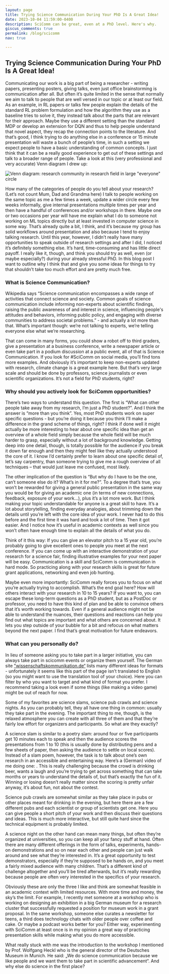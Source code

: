 ```yaml
---
layout: page
title: Trying Science Communication During Your PhD Is A Great Idea!
date: 2023-10-04 11:59:00-0400
description: SciComm can be great, even at a PhD level. Here's why.
giscus_comments: true
permalink: /blog/scicomm
nav: true 

---
```


## Trying Science Communication During Your PhD Is A Great Idea!

Communicating our work is a big part of being a researcher - writing papers, presenting posters, giving talks, even just office brainstorming is communication after all. But often it’s quite limited in the sense that normally we aim to talk to people that are well versed in our topic or at least our field. As an example, in RL papers or talks few people explain the details of the standard RL problem formulation and how the algorithm they use as a baseline tries to solve it, they instead talk about the parts that are relevant for their approach. Maybe they use a different setting than the standard MDP or develop an extension for DQN and thus to help people understand that novel aspect, they recap the connection points to the literature. And that’s good, I think trying to do anything else in a conference or 15 minute presentation will waste a bunch of people’s time, in such a setting we expect people to have a basic understanding of common concepts. I just think that it can be a really good experience to get out of these settings and talk to a broader range of people. Take a look at this (very professional and very accurate) Venn diagram I drew up:

![Venn diagram: research community in research field in large "everyone" circle](https://theeimer.github.io/assets/img/scicomm_venn.png)

How many of the categories of people do you tell about your research? (Let’s not count Mum, Dad and Grandma here)
I talk to people working on the same topic as me a few times a week, update a wider circle every few weeks informally, give internal presentations multiple times per year and then have a handful of conferences and/or workshops in there. Maybe one or two occasions per year will have me explain what I do to someone not working on ML topics directly but at least invested in computer science in some way. That’s already quite a bit, I think, and it’s because my group has solid workflows around presentation and also because I tend to enjoy talking research.
Until this year, however, I didn’t really have many opportunities to speak outside of research settings and after I did, I noticed it’s definitely something else. It’s hard, time-consuming and has little direct payoff. I really like it, though, and think you should try as well, even (or maybe especially?) during your already stressful PhD. In this blog post I want to outline why I think that and give you some ideas for things to try that shouldn’t take too much effort and are pretty much free.

### What is Science Communication?
Wikipedia says “Science communication encompasses a wide range of activities that connect science and society. Common goals of science communication include informing non-experts about scientific findings, raising the public awareness of and interest in science, influencing people's attitudes and behaviors, informing public policy, and engaging with diverse communities to address societal problems.” -  and actually a lot more than that.
What’s important though: we’re not talking to experts, we’re telling everyone else what we’re researching.

That can come in many forms, you could show a robot off to third graders, give a presentation at a business conference, write a newspaper article or even take part in a podium discussion at a public event, all of that is Science Communication. 
If you look for #SciComm on social media, you’ll find tons more examples. 
And obviously it’s important to keep non-experts updated with research, climate change is a great example here. But that’s very large scale and should be done by professors, science journalists or even scientific organizations. It’s not a field for PhD students, right?

### Why should you actively look for SciComm opportunities?
There’s two ways to understand this question. The first is “What can other people take away from my research, I’m just a PhD student?”. And I think the answer is “more than you think”. Yes, most PhD students work on super specific questions - but you’re doing it because you think I’ll make a difference in the grand scheme of things, right? I think if done well it might actually be more interesting to hear about one specific idea than get an overview of a whole field simply because the whole field will be much harder to grasp, especially without a lot of background knowledge. Getting deep into one detail, though, is totally possible for the audience if you break it down far enough and then they might feel like they actually understood the core of it. I know I’d certainly prefer to learn about one specific detail of, let’s say carpentry, than someone trying to give me a rough overview of all techniques – that would just leave me confused, most likely. 

The other implication of the question is “But why do I have to be the one, can’t someone else do it? What’s in it for me?”. To a degree that’s true, you won’t be rewarded for giving a general public presentation in the same way you would be for giving an academic one (in terms of new connections, feedback, exposure of your work…), plus it’s a lot more work. But I think making your topic understandable for anyone is a great skill to have. It’s a lot about storytelling, finding everyday analogies, about trimming down the details until you’re left with the core idea of your work. I never had to do this before and the first time it was hard and took a lot of time. Then it got easier. And I notice how it’s useful in academic contexts as well since you won’t often have enough time to explain all the details of what you do. 

Think of it this way: If you can give an elevator pitch to a 15 year old, you’re probably going to give excellent ones to people you meet at the next conference. If you can come up with an interactive demonstration of your research for a science fair, finding illustrative examples for your next paper will be easy. Communication is a skill and SciComm is communication in hard mode. So practicing along with your research skills is great for future grant applications, networking and even job hunting. 

Maybe even more importantly: SciComm really forces you to focus on what you’re actually trying to accomplish. What’s the end goal here? How will others interact with your research in 10 to 15 years? If you want to, you can escape these long-term questions as a PhD student, but as a PostDoc or professor, you need to have this kind of plan and be able to convince others that it’s worth working towards. Even if a general audience might not be able to understand the nuances, their questions and reactions can help you find out what topics are important and what others are concerned about. It lets you step outside of your bubble for a bit and refocus on what matters beyond the next paper. I find that’s great motivation for future endeavors.

### What can you personally do?
In lieu of someone asking you to take part in a larger initiative, you can always take part in scicomm events or organize them yourself. The German site ["wissenschaftskommunikation.de“](https://www.wissenschaftskommunikation.de) lists many different ideas for formats - unfortunately it seems like this part of the page isn’t translated to English (so you might want to use the translation tool of your choice). Here you can filter by who you want to target and what kind of format you prefer. I recommend taking a look even if some things (like making a video game) might be out of reach for now.

Some of my favorites are science slams, science pub crawls and science nights. As you can probably tell, they all have one thing in common: usually they take part in the evening. The important thing to me, though, is the relaxed atmosphere you can create with all three of them and that they’re fairly low effort for organizers and participants. So what are they exactly?

A science slam is similar to a poetry slam: around four or five participants get 10 minutes each to speak and then the audience scores the presentations from 1 to 10 (this is usually done by distributing pens and a few sheets of paper, then asking the audience to settle on local scores). Instead of a slam poem, however, the task is to talk about one’s own research in an accessible and entertaining way. Here’s a (German) video of me doing one: <link>. This is really challenging because the crowd is drinking beer, wants a laugh and you’re trying to get across something that can take months or years to understand the details of, but that’s exactly the fun of it. Winning or losing doesn’t really matter since the scoring is pretty unfair anyway, it’s about fun, not about the contest.

Science pub crawls are somewhat similar as they take place in pubs or other places meant for drinking in the evening, but here there are a few different pubs and each scientist or group of scientists get one. Here you can give people a short pitch of your work and then discuss their questions and ideas. This is much more interactive, but still quite hard since the technical equipment is probably limited.

A science night on the other hand can mean many things, but often they’re organized at universities, so you can keep all your fancy stuff at hand. Often there are many different offerings in the form of talks, experiments, hands-on demonstrations and so on near each other and people can just walk around and see what they’re interested in. It’s a great opportunity to test demonstrators, especially if they’re supposed to be hands on, and you meet a fairly mixed audience with many children. That’s a different kind of challenge altogether and you’ll be tired afterwards, but it’s really rewarding because people are often very interested in the specifics of your research.

Obviously these are only the three I like and think are somewhat feasible in an academic context with limited resources. With more time and money, the sky’s the limit. For example, I recently met someone at a workshop who is working on designing an exhibition in a big German museum for a research cluster that successfully requested a position for museum work in a grant proposal. In the same workshop, someone else curates a newsletter for teens, a third does technology chats with older people over coffee and cake. Or maybe a podcast works better for you? Either way, experimenting with SciComm at least once is in my opinion a great way of practicing presentation skills while making what you do more accessible. 

What really stuck with me was the introduction to the workshop I mentioned by Prof. Wolfgang Heckl who is the general director of the Deutsches Museum in Munich. He said: „We do science communication because we like people and we want them to take part in scientific advancement“.  And why else do science in the first place?


